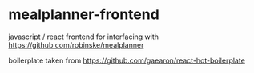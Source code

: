mealplanner-frontend
=====================

javascript / react frontend for interfacing with https://github.com/robinske/mealplanner

boilerplate taken from https://github.com/gaearon/react-hot-boilerplate
